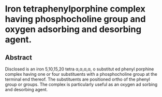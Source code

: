 # Iron tetraphenylporphine complex having phosphocholine group and oxygen adsorbing and desorbing agent.

## Abstract
Disclosed is an iron 5,10,15,20 tetra α,α,α,α, o substitut ed phenyl porphine complex having one or four substituents with a phosphocholine group at the terminal end thereof. The substituents are positioned ortho of the phenyl group or groups. The complex is particularly useful as an oxygen ad sorbing and desorbing agent.